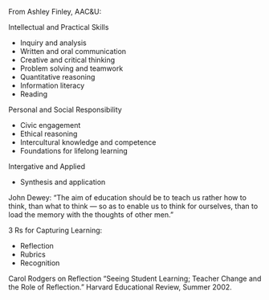 
From Ashley Finley, AAC&U:

Intellectual and Practical Skills

* Inquiry and analysis
* Written and oral communication
* Creative and critical thinking
* Problem solving and teamwork
* Quantitative reasoning
* Information literacy
* Reading

Personal and Social Responsibility

* Civic engagement
* Ethical reasoning
* Intercultural knowledge and competence
* Foundations for lifelong learning

Intergative and Applied

* Synthesis and application

John Dewey: “The aim of education should be to teach us rather how to think, than what to think — so as to enable us to think for ourselves, than to load the memory with the thoughts of other men.”

3 Rs for Capturing Learning:

* Reflection
* Rubrics
* Recognition

Carol Rodgers on Reflection “Seeing Student Learning; Teacher Change and the Role of Reflection.” Harvard Educational Review, Summer 2002.


